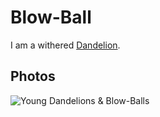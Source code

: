 # Blow-Ball

I am a withered [Dandelion](260030004.md).

## Photos

![Young Dandelions & Blow-Balls](400000044.jpg)